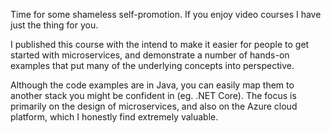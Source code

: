 Time for some shameless self-promotion. If you enjoy video courses I have just the thing for you.

I published this course with the intend to make it easier for people to get started with microservices, and demonstrate a number of hands-on examples that put many of the underlying concepts into perspective.

Although the code examples are in Java, you can easily map them to another stack you might be confident in (eg. .NET Core). The focus is primarily on the design of microservices, and also on the Azure cloud platform, which I honestly find extremely valuable.
